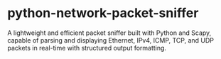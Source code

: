 # python-network-packet-sniffer
A lightweight and efficient packet sniffer built with Python and Scapy, capable of parsing and displaying Ethernet, IPv4, ICMP, TCP, and UDP packets in real-time with structured output formatting.
